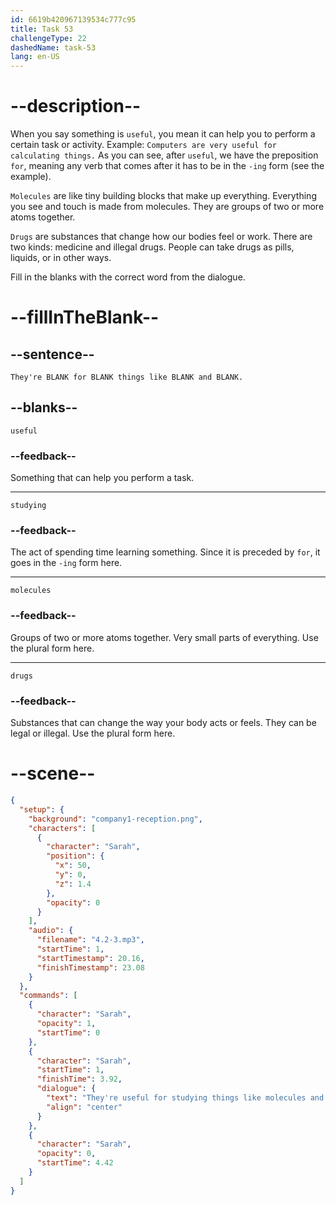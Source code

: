 ```yaml
---
id: 6619b420967139534c777c95
title: Task 53
challengeType: 22
dashedName: task-53
lang: en-US
---
```


<!-- (Audio) Sarah: They're useful for studying things like molecules and drugs. -->

# --description--

When you say something is `useful`, you mean it can help you to perform a certain task or activity. Example: `Computers are very useful for calculating things.` As you can see, after `useful`, we have the preposition `for`, meaning any verb that comes after it has to be in the `-ing` form (see the example).

`Molecules` are like tiny building blocks that make up everything. Everything you see and touch is made from molecules. They are groups of two or more atoms together.

`Drugs` are substances that change how our bodies feel or work. There are two kinds: medicine and illegal drugs. People can take drugs as pills, liquids, or in other ways.

Fill in the blanks with the correct word from the dialogue.

# --fillInTheBlank--

## --sentence--

`They're BLANK for BLANK things like BLANK and BLANK.`

## --blanks--

`useful`

### --feedback--

Something that can help you perform a task.

---

`studying`

### --feedback--

The act of spending time learning something. Since it is preceded by `for`, it goes in the `-ing` form here.

---

`molecules`

### --feedback--

Groups of two or more atoms together. Very small parts of everything. Use the plural form here.

---

`drugs`

### --feedback--

Substances that can change the way your body acts or feels. They can be legal or illegal. Use the plural form here.

# --scene--

```json
{
  "setup": {
    "background": "company1-reception.png",
    "characters": [
      {
        "character": "Sarah",
        "position": {
          "x": 50,
          "y": 0,
          "z": 1.4
        },
        "opacity": 0
      }
    ],
    "audio": {
      "filename": "4.2-3.mp3",
      "startTime": 1,
      "startTimestamp": 20.16,
      "finishTimestamp": 23.08
    }
  },
  "commands": [
    {
      "character": "Sarah",
      "opacity": 1,
      "startTime": 0
    },
    {
      "character": "Sarah",
      "startTime": 1,
      "finishTime": 3.92,
      "dialogue": {
        "text": "They're useful for studying things like molecules and drugs.",
        "align": "center"
      }
    },
    {
      "character": "Sarah",
      "opacity": 0,
      "startTime": 4.42
    }
  ]
}
```
